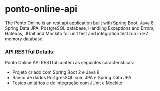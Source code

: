 
# ponto-online-api 
The Ponto Online is an rest api application built with Spring Boot, Java 8, Spring Data JPA, PostgreSQL database, Handling Exceptions and Errors, Hateoas, JUnit and Mockito for unit test and integration test run in H2 memory database.

### API RESTful Details:
Ponto Online API RESTful contém as seguintes características:  
* Projeto criado com Spring Boot 2 e Java 8
* Banco de dados PortgresSQL com JPA e Spring Data JPA
* Testes unitários e de integração com JUnit e Mockito

